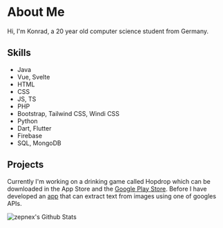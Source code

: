About Me
========
Hi, I'm Konrad, a 20 year old computer science student from Germany. 

Skills
------
* Java
* Vue, Svelte
* HTML
* CSS
* JS, TS
* PHP
* Bootstrap, Tailwind CSS, Windi CSS
* Python
* Dart, Flutter
* Firebase
* SQL, MongoDB

Projects
--------
Currently I'm working on a drinking game called Hopdrop which can be downloaded in the App Store and the [Google Play Store](https://play.google.com/store/apps/details?id=com.kingkoxy.hopfentorpedo).
Before I have developed an [app](https://github.com/KingKoxy/Androeyed) that can extract text from images using one of googles APIs.

<img aligin="left" alt="zepnex's Github Stats" src="https://github-readme-stats.vercel.app/api?username=KingKoxy&theme=dark&show_icons=true" />
